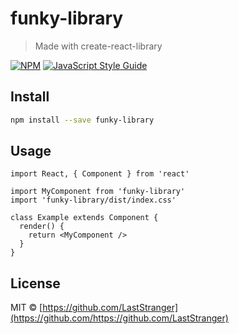 # funky-library

> Made with create-react-library

[![NPM](https://img.shields.io/npm/v/funky-library.svg)](https://www.npmjs.com/package/funky-library) [![JavaScript Style Guide](https://img.shields.io/badge/code_style-standard-brightgreen.svg)](https://standardjs.com)

## Install

```bash
npm install --save funky-library
```

## Usage

```tsx
import React, { Component } from 'react'

import MyComponent from 'funky-library'
import 'funky-library/dist/index.css'

class Example extends Component {
  render() {
    return <MyComponent />
  }
}
```

## License

MIT © [https://github.com/LastStranger](https://github.com/https://github.com/LastStranger)
